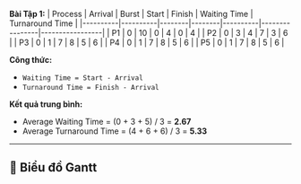 **Bài Tập 1:**
| Process | Arrival | Burst | Start | Finish | Waiting Time | Turnaround Time |
|----------|----------|--------|--------|----------|----------------|-----------------|
| P1 | 0 | 10 | 0 | 4 | 0 | 4 |
| P2 | 0 | 3 | 4 | 7 | 3 | 6 |
| P3 | 0 | 1 | 7 | 8 | 5 | 6 |
| P4 | 0 | 1 | 7 | 8 | 5 | 6 |
| P5 | 0 | 1 | 7 | 8 | 5 | 6 |


**Công thức:**
- `Waiting Time = Start - Arrival`
- `Turnaround Time = Finish - Arrival`



**Kết quả trung bình:**
- Average Waiting Time = (0 + 3 + 5) / 3 = **2.67**
- Average Turnaround Time = (4 + 6 + 6) / 3 = **5.33**

---

## 🧮 Biểu đồ Gantt

